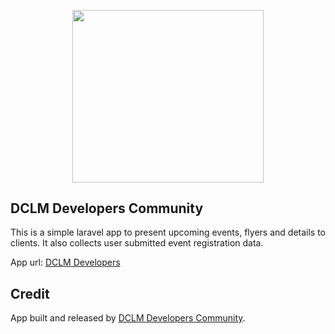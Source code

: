 <p align="center"><a href="https://dclmcloud.s3.amazonaws.com/img/logo.png" target="_blank"><img src="public/logo.png" width="306.5" height="275.5"></a></p>

## DCLM Developers Community

This is a simple laravel app to present upcoming events, flyers and details to clients. It also collects user submitted event registration data.

App url: [DCLM Developers](https://developers.dclm.org)
## Credit

App built and released by [DCLM Developers Community](https://developers.dclm.org).
